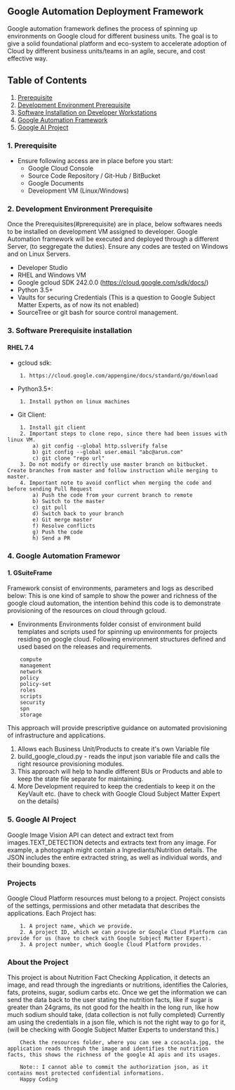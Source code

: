 ## Google Automation Deployment Framework
Google automation framework defines the process of spinning up environments on Google cloud for different business units. The goal is to give a solid foundational platform and eco-system to accelerate adoption of Cloud by different business units/teams in an agile, secure, and cost effective way.

&NewLine;
&NewLine;
## Table of Contents

 1. [Prerequisite](#prerequisite)
 2. [Development Environment Prerequisite](#Development-Environment-Prerequisite)
 3. [Software Installation on Developer Workstations](#Installation)
 4. [Google Automation Framework](#googleframework)
 5. [Google AI Project](#google-ai-project)
&NewLine;
&NewLine;
### 1. Prerequisite 
* Ensure following access are in place before you start:
	- Google Cloud Console
	- Source Code Repository / Git-Hub / BitBucket
	- Google Documents
	- Development VM (Linux/Windows)
&NewLine;	
&NewLine;
### 2. Development Environment Prerequisite 
Once the Prerequisites(#prerequisite) are in place, below softwares needs to be installed on development VM assigned to developer. Google Automation framework will be executed and deployed through a different Server, (to seggregate the duties). Ensure any codes are tested on Windows and on Linux Servers.
&NewLine;
- Developer Studio
- RHEL and Windows VM
- Google gcloud SDK 242.0.0 (https://cloud.google.com/sdk/docs/)
- Python 3.5+ 
- Vaults for securing Credentials (This is a question to Google Subject Matter Experts, as of now its not enabled)
- SourceTree or git bash for source control management.
&NewLine;
&NewLine;
### 3. Software Prerequisite installation 
&NewLine;
#### RHEL 7.4
&NewLine;
- gcloud sdk:
```
    1. https://cloud.google.com/appengine/docs/standard/go/download
```
&NewLine;
- Python3.5+: 
&NewLine;	
```
	1. Install python on linux machines
```
&NewLine;
- Git Client:		
&NewLine;
``` 
	1. Install git client
	2. Important steps to clone repo, since there had been issues with linux VM.
		a) git config --global http.sslverify false
		b) git config --global user.email "abc@arun.com"
		c) git clone "repo url"
	3. Do not modify or directly use master branch on bitbucket. Create branches from master and follow instruction while merging to master.
	4. Important note to avoid conflict when merging the code and before sending Pull Request
		a) Push the code from your current branch to remote
		b) Switch to the master
		c) git pull
		d) Switch back to your branch
		e) Git merge master
		f) Resolve conflicts
		g) Push the code
		h) Send a PR
```
&NewLine;	

&NewLine;
### 4. Google Automation Framewor
&NewLine;
#### 1. GSuiteFrame     
Framework consist of environments, parameters and logs as described below:
This is one kind of sample to show the power and richness of the google cloud automation, the intention behind this code is to demonstrate provisioning of the resources on cloud through gcloud.

&NewLine;
- Environments
  Environments folder consist of environment build templates and scripts used for spinning up environments for projects residing on google cloud. Following environment structures defined and used based on the releases and requirements.
&NewLine; 
```
    compute
    management
    network
    policy
    policy-set
    roles
    scripts
    security
    spn
    storage
```
&NewLine; 
&NewLine; 
This approach will provide prescriptive guidance on automated provisioning of infrastructure and applications.
1. Allows each Business Unit/Products to create it's own Variable file
2. build_google_cloud.py - reads the input json variable file and calls the right resource provisioning modules.
3. This approach will help to handle different BUs or Products and able to keep the state file separate for maintaining.
4. More Development required to keep the credentials to keep it on the KeyVault etc. (have to check with Google Cloud Subject Matter Expert on the details)
&NewLine; 
&NewLine;
### 5. Google AI Project
&NewLine;
&NewLine;
Google Image Vision API can detect and extract text from images.TEXT_DETECTION detects and extracts text from any image. For example, a photograph might contain a Ingrediants/Nutrition details. The JSON includes the entire extracted string, as well as individual words, and their bounding boxes.
&NewLine;
### Projects
Google Cloud Platform resources must belong to a project. Project consists of the settings, permissions and other metadata that describes the applications.
&NewLine;
&NewLine;
Each Project has:
&NewLine;
```
    1. A project name, which we provide.
    2. A project ID, which we can provide or Google Cloud Platform can provide for us (have to check with Google Subject Matter Expert).
    3. A project number, which Google Cloud Platform provides.
```
&NewLine;
### About the Project
This project is about Nutrition Fact Checking Application, it detects an image, and read through the ingrediants or nutritions, identifies the Calories, fats, proteins, sugar, sodium carbs etc. Once we get the information we can send the data back to the user stating the nutrition facts, like if sugar is greater than 24grams, its not good for the health in the long run, like how much sodium should take, (data collection is not fully completed)
Currently am using the credentials in a json file, which is not the right way to go for it, (will  be checking with Google Subject Matter Experts to understand this.)
&NewLine;
&NewLine;
```
    Check the resources folder, where you can see a cocacola.jpg, the application reads throguh the image and identifies the nutrition facts, this shows the richness of the google AI apis and its usages.
```
&NewLine;
&NewLine;
```
    Note:: I cannot able to commit the authorization json, as it contains most protected confidential informations.
    Happy Coding
```

